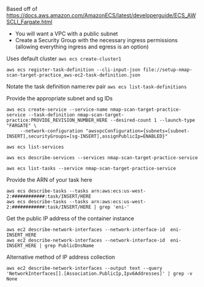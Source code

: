 Based off of https://docs.aws.amazon.com/AmazonECS/latest/developerguide/ECS_AWSCLI_Fargate.html

* You will want a VPC with a public subnet
* Create a Security Group with the necessary ingress permissions (allowing everything ingress and egress is an option)


Uses default cluster
`aws ecs create-cluster1`


`aws ecs register-task-definition --cli-input-json file://setup-nmap-scan-target-practice_aws-ec2-task-definition.json`


Notate the task definition name:rev pair
`aws ecs list-task-definitions`


Provide the appropriate subnet and sg IDs
```
aws ecs create-service --service-name nmap-scan-target-practice-service --task-definition nmap-scan-target-practice:PROVIDE_REVISION_NUMBER_HERE --desired-count 1 --launch-type "FARGATE" \
     --network-configuration "awsvpcConfiguration={subnets=[subnet-INSERT],securityGroups=[sg-INSERT],assignPublicIp=ENABLED}"

aws ecs list-services

aws ecs describe-services --services nmap-scan-target-practice-service

aws ecs list-tasks --service nmap-scan-target-practice-service
```

Provide the ARN of your task here
```
aws ecs describe-tasks --tasks arn:aws:ecs:us-west-2:############:task/INSERT/HERE
aws ecs describe-tasks --tasks arn:aws:ecs:us-west-2:############:task/INSERT/HERE | grep 'eni-'
```

Get the public IP address of the container instance
```
aws ec2 describe-network-interfaces --network-interface-id  eni-INSERT_HERE
aws ec2 describe-network-interfaces --network-interface-id  eni-INSERT_HERE | grep PublicDnsName
```

Alternative method of IP address collection
```
aws ec2 describe-network-interfaces --output text --query 'NetworkInterfaces[].[Association.PublicIp,Ipv6Addresses]' | grep -v None
```

